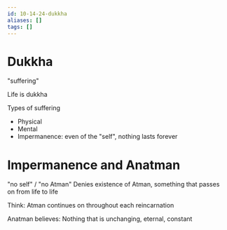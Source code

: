 ```yaml
---
id: 10-14-24-dukkha
aliases: []
tags: []
---
```


# Dukkha
"suffering"

Life is dukkha

Types of suffering
- Physical
- Mental
- Impermanence: even of the "self", nothing lasts forever

# Impermanence and Anatman
"no self" / "no Atman"
Denies existence of Atman, something that passes on from life to life

Think: Atman continues on throughout each reincarnation

Anatman believes: Nothing that is unchanging, eternal, constant
